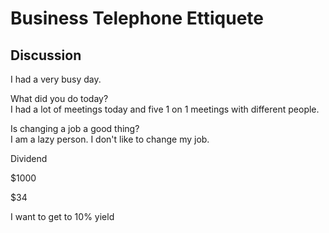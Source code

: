 # Business Telephone Ettiquete
## Discussion
I had a very busy day. 

What did you do today?  
I had a lot of meetings today and five 1 on 1 meetings with different people.  

Is changing a job a good thing?  
I am a lazy person. I don't like to change my job.   

Dividend

$1000

$34

I want to get to 10% yield
